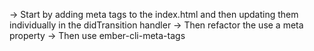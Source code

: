 -> Start by adding meta tags to the index.html and then updating them individually in the didTransition handler
-> Then refactor the use a meta property
-> Then use ember-cli-meta-tags